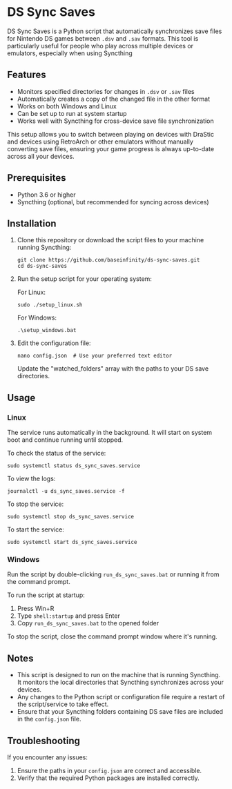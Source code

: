 # DS Sync Saves

DS Sync Saves is a Python script that automatically synchronizes save files for Nintendo DS games between `.dsv` and `.sav` formats. This tool is particularly useful for people who play across multiple devices or emulators, especially when using Syncthing

## Features

- Monitors specified directories for changes in `.dsv` or `.sav` files
- Automatically creates a copy of the changed file in the other format
- Works on both Windows and Linux
- Can be set up to run at system startup
- Works well with Syncthing for cross-device save file synchronization

This setup allows you to switch between playing on devices with DraStic and devices using RetroArch or other emulators without manually converting save files, ensuring your game progress is always up-to-date across all your devices.

## Prerequisites

- Python 3.6 or higher
- Syncthing (optional, but recommended for syncing across devices)

## Installation

1. Clone this repository or download the script files to your machine running Syncthing:

   ```
   git clone https://github.com/baseinfinity/ds-sync-saves.git
   cd ds-sync-saves
   ```

2. Run the setup script for your operating system:

   For Linux:
   ```
   sudo ./setup_linux.sh
   ```

   For Windows:
   ```
   .\setup_windows.bat
   ```

3. Edit the configuration file:

   ```
   nano config.json  # Use your preferred text editor
   ```

   Update the "watched_folders" array with the paths to your DS save directories.

## Usage

### Linux

The service runs automatically in the background. It will start on system boot and continue running until stopped.

To check the status of the service:

```
sudo systemctl status ds_sync_saves.service
```

To view the logs:

```
journalctl -u ds_sync_saves.service -f
```

To stop the service:

```
sudo systemctl stop ds_sync_saves.service
```

To start the service:

```
sudo systemctl start ds_sync_saves.service
```

### Windows

Run the script by double-clicking `run_ds_sync_saves.bat` or running it from the command prompt.

To run the script at startup:
1. Press Win+R
2. Type `shell:startup` and press Enter
3. Copy `run_ds_sync_saves.bat` to the opened folder

To stop the script, close the command prompt window where it's running.

## Notes

- This script is designed to run on the machine that is running Syncthing. It monitors the local directories that Syncthing synchronizes across your devices.
- Any changes to the Python script or configuration file require a restart of the script/service to take effect.
- Ensure that your Syncthing folders containing DS save files are included in the `config.json` file.

## Troubleshooting

If you encounter any issues:

1. Ensure the paths in your `config.json` are correct and accessible.
2. Verify that the required Python packages are installed correctly.
